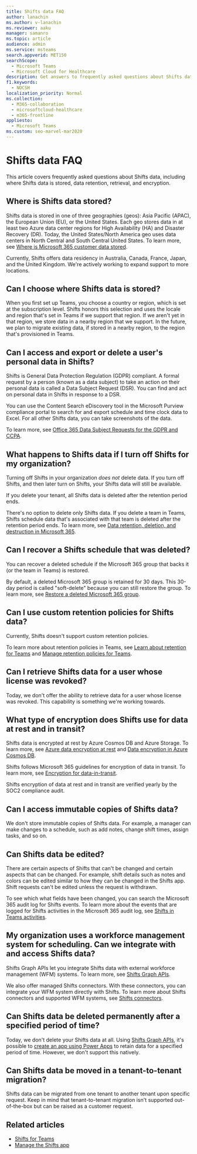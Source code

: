 ```yaml
---
title: Shifts data FAQ
author: lanachin
ms.author: v-lanachin
ms.reviewer: aaku
manager: samanro
ms.topic: article
audience: admin
ms.service: msteams
search.appverid: MET150
searchScope: 
  - Microsoft Teams
  - Microsoft Cloud for Healthcare
description: Get answers to frequently asked questions about Shifts data, including where Shifts data is stored, data retention, retrieval, and encryption.
f1.keywords: 
  - NOCSH
localization_priority: Normal
ms.collection: 
  - M365-collaboration
  - microsoftcloud-healthcare
  - m365-frontline
appliesto: 
  - Microsoft Teams
ms.custom: seo-marvel-mar2020
---
```


# Shifts data FAQ

This article covers frequently asked questions about Shifts data, including where Shifts data is stored, data retention, retrieval, and encryption.

## Where is Shifts data stored?

Shifts data is stored in one of three geographies (geos): Asia Pacific (APAC), the European Union (EU), or the United States. Each geo stores data in at least two Azure data center regions for High Availability (HA) and Disaster Recovery (DR). Today, the United States/North America geo uses data centers in North Central and South Central United States. To learn more, see [Where is Microsoft 365 customer data stored](/microsoft-365/enterprise/o365-data-locations).

Currently, Shifts offers data residency in Australia, Canada, France, Japan, and the United Kingdom. We're actively working to expand support to more locations.

## Can I choose where Shifts data is stored?

When you first set up Teams, you choose a country or region, which is set at the subscription level. Shifts honors this selection and uses the locale and region that's set in Teams if we support that region. If we aren't yet in that region, we store data in a nearby region that we support. In the future, we plan to migrate existing data, if stored in a nearby region, to the region that's provisioned in Teams.

## Can I access and export or delete a user's personal data in Shifts?

Shifts is General Data Protection Regulation (GDPR) compliant. A formal request by a person (known as a data subject) to take an action on their personal data is called a Data Subject Request (DSR). You can find and act on personal data in Shifts in response to a DSR.

You can use the Content Search eDiscovery tool in the Microsoft Purview compliance portal to search for and export schedule and time clock data to Excel. For all other Shifts data, you can take screenshots of the data.

To learn more, see [Office 365 Data Subject Requests for the GDPR and CCPA](/microsoft-365/compliance/gdpr-dsr-office365).

## What happens to Shifts data if I turn off Shifts for my organization?

Turning off Shifts in your organization *does not* delete data. If you turn off Shifts, and then later turn on Shifts, your Shifts data will still be available.

If you delete your tenant, all Shifts data is deleted after the retention period ends.

There's no option to delete only Shifts data. If you delete a team in Teams, Shifts schedule data that's associated with that team is deleted after the retention period ends. To learn more, see [Data retention, deletion, and destruction in Microsoft 365](/compliance/assurance/assurance-data-retention-deletion-and-destruction-overview).

## Can I recover a Shifts schedule that was deleted?

You can recover a deleted schedule if the Microsoft 365 group that backs it (or the team in Teams) is restored.

By default, a deleted Microsoft 365 group is retained for 30 days. This 30-day period is called "soft-delete" because you can still restore the group. To learn more, see [Restore a deleted Microsoft 365 group](/microsoft-365/admin/create-groups/restore-deleted-group?tabs=admin-center).

## Can I use custom retention policies for Shifts data?

Currently, Shifts doesn't support custom retention policies.

To learn more about retention policies in Teams, see [Learn about retention for Teams](/microsoft-365/compliance/retention-policies-teams) and [Manage retention policies for Teams](../../retention-policies.md).

## Can I retrieve Shifts data for a user whose license was revoked?

Today, we don't offer the ability to retrieve data for a user whose license was revoked. This capability is something we're working towards.

## What type of encryption does Shifts use for data at rest and in transit?

Shifts data is encrypted at rest by Azure Cosmos DB and Azure Storage. To learn more, see [Azure data encryption at rest](/azure/security/fundamentals/encryption-atrest) and
[Data encryption in Azure Cosmos DB](/azure/cosmos-db/database-encryption-at-rest).

Shifts follows Microsoft 365 guidelines for encryption of data in transit. To learn more, see [Encryption for data-in-transit](/compliance/assurance/assurance-encryption-in-transit).

Shifts encryption of data at rest and in transit are verified yearly by the SOC2 compliance audit.

## Can I access immutable copies of Shifts data?

We don't store immutable copies of Shifts data. For example, a manager can make changes to a schedule, such as add notes, change shift times, assign tasks, and so on.

## Can Shifts data be edited?

There are certain aspects of Shifts that can't be changed and certain aspects that can be changed. For example, shift details such as notes and colors can be edited similar to how they can be changed in the Shifts app. Shift requests can't be edited unless the request is withdrawn.

To see which what fields have been changed, you can search the Microsoft 365 audit log for Shifts events. To learn more about the events that are logged for Shifts activities in the Microsoft 365 audit log, see [Shifts in Teams activities](../../audit-log-events.md#shifts-in-teams-activities).

## My organization uses a workforce management system for scheduling. Can we integrate with and access Shifts data?

Shifts Graph APIs let you integrate Shifts data with external workforce management (WFM) systems. To learn more, see [Shifts Graph APIs](/graph/api/resources/shift).

We also offer managed Shifts connectors. With these connectors, you can integrate your WFM system directly with Shifts. To learn more about Shifts connectors and supported WFM systems, see [Shifts connectors](/microsoft-365/frontline/shifts-connectors).

## Can Shifts data be deleted permanently after a specified period of time?

Today, we don't delete your Shifts data at all. Using [Shifts Graph APIs](/graph/api/resources/shift), it's possible to [create an app using Power Apps](/powerapps/maker/) to retain data for a specified period of time. However, we don't support this natively.

## Can Shifts data be moved in a tenant-to-tenant migration?

Shifts data can be migrated from one tenant to another tenant upon specific request. Keep in mind that tenant-to-tenant migration isn't supported out-of-the-box but can be raised as a customer request.

## Related articles

- [Shifts for Teams](../shifts-for-teams-landing-page.md)
- [Manage the Shifts app](manage-the-shifts-app-for-your-organization-in-teams.md)
